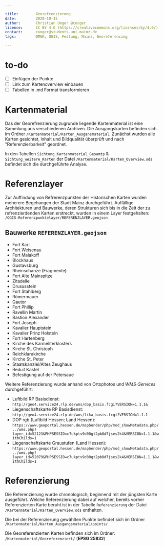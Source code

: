 ```yaml
---

title:        Georefrenzierung
date:         2020-10-15
author:       Christian Unger @cunger
licence:      CC BY 4.0 (https://creativecommons.org/licenses/by/4.0/)
contact:      cunger@students.uni-mainz.de
tags:         DMGK, QGIS, Festung, Mainz, Georeferencing

---
```

# to-do

- [ ] Einfügen der Punkte
- [ ] Link zum Kartenoverview einbauen
- [ ] Tabellen in .md Format transformieren

# Kartenmaterial

Das der Georefrenzierung zugrunde liegende Kartenmaterial ist eine Sammlung aus verschiedenen Archiven.
Die Ausgangskarten befinden sich im Ordner `/Kartenmaterial/Karten_Ausgansmaterial`.
Zunächst wurden alle Karten gesichtet, Inhalt und Bildqualität überprüft und nach "Referenzierbarkeit" geordnet.

In den Tabellen `Sichtung_Kartenmaterial_Gesamtp` & `Sichtung_weitere_Karten` der Datei `/Kartenmaterial/Karten_Overview.ods` befindet sich die durchgeführte Analyse.

# Referenzlayer

Zur Auffindung von Refrerenzpunkten der Historischen Karten wurden meherere Begehungen der Stadt Mainz durchgeführt.
Auffällige Architekturen und Bauwerke, deren Strukturen sich bis in die Zeit der zu refrenzierdenden  Karten erstreckt, wurden in einem Layer festgehalten:
`/QGIS-Referenzpunktelayer/REFERENZLAYER.geojson`

## Bauwerke `REFERENZLAYER.geojson`

- Fort Karl
- Fort Weisenau
- Fort Malakoff
- Blockhaus
- Gustavsburg
- Rheinschanze (Fragmente)
- Fort Alte Mainspitze
- Zitadelle
- Drususstein
- Fort Stahlberg
- Römermauer
- Gautor
- Fort Phillip
- Ravellin Martin
- Bastion Alexander
- Fort Joseph
- Kavalier Hauptstein
- Kavalier Prinz Holstein
- Fort Hartenberg
- Kirche des Karmeliterklosters
- Kirche St. Christoph
- Reichklarakirche
- Kirche St. Peter
- Staatskanzlei/Altes Zeughaus
- Reduit Kastel
- Befestigung auf der Petersaue



Weitere Referenzierung wurde anhand von Ortophotos und *WMS-Services* durchgeführt:

- Luftbild RP Basisdienst: `http://geo4.service24.rlp.de/wms/dop_basis.fcgi?VERSION=1.1.1&`
- Liegenschaftskarte RP Basisdienst: `http://geo4.service24.rlp.de/wms/lika_basis.fcgi?VERSION=1.1.1`
- DOP rgb (Luftbild Hessen; Land Hessen): `https://www.geoportal.hessen.de/mapbender/php/mod_showMetadata.php/../wms.php?layer_id=52123&PHPSESSID=c7ukptv9d00gt2pb8d7jses2k4&VERSION=1.1.1&withChilds=1`
- Liegenschaftskarte Graustufen (Land Hessen): `https://www.geoportal.hessen.de/mapbender/php/mod_showMetadata.php/../wms.php?layer_id=52079&PHPSESSID=c7ukptv9d00gt2pb8d7jses2k4&VERSION=1.1.1&withChilds=1`

# Referenzierung

Die Referenzierung wurde chronologisch, beginnend mit der jüngsten Karte ausgeführt.
Welche Referenzierung dabei auf welcher, bereits vorher Referenzierten Karte beruht ist in der Tabelle `Referenzierung` der Datei `/Kartenmaterial/Karten_Overview.ods` enthalten.

Die bei der Referenzierung gewählten Punkte befindet sich im Ordner `/Kartenmaterial/Karten_Ausgangsmaterial/points/`

Die Georeferenzierten Karten befinden sich im Ordner: `/Kartenmaterial/Georeferenziert/` (**EPSG 25832**)
